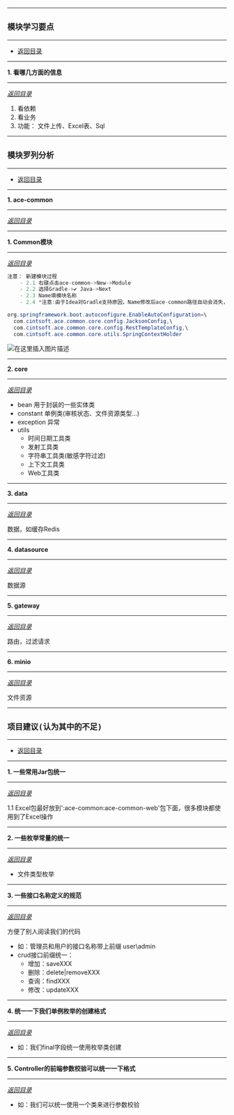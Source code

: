 
---

<a id="_1"></a>

## `模块学习要点`

--- 

- <a href="#_top" rel="nofollow" target="_self">返回目录</a>
---

<a id="_1.1"></a>

**1. 看哪几方面的信息**

--- 

*<a href="#_top" rel="nofollow" target="_self">返回目录</a>*

1. 看依赖
2. 看业务
3. 功能： 文件上传、Excel表、Sql

---

<a id="_2"></a>

## `模块罗列分析`

--- 

- <a href="#_top" rel="nofollow" target="_self">返回目录</a>

---

<a id="_1.1"></a>

**1. ace-common**

--- 

*<a href="#_top" rel="nofollow" target="_self">返回目录</a>*

---

<a id="_1"></a>

**1. Common模块**

--- 

*<a href="#_top" rel="nofollow" target="_self">返回目录</a>*

```java
注意： 新建模块过程
    - 2.1 右键点击ace-common->New->Module
    - 2.2 选择Gradle->✔ Java->Next
    - 2.3 Name填模块名称
    - 2.4 *注意:由于Idea对Gradle支持原因，Name修改后ace-common路径自动会消失，因此需要手动补全，路径应为xxx\ace\ace-common\{命名的模块名}*
```

```java
org.springframework.boot.autoconfigure.EnableAutoConfiguration=\
  com.cintsoft.ace.common.core.config.JacksonConfig,\
  com.cintsoft.ace.common.core.config.RestTemplateConfig,\
  com.cintsoft.ace.common.core.utils.SpringContextHolder
```

![在这里插入图片描述](https://img-blog.csdnimg.cn/20200816084632486.png?x-oss-process=image/watermark,type_ZmFuZ3poZW5naGVpdGk,shadow_10,text_aHR0cHM6Ly9ibG9nLmNzZG4ubmV0L3FxXzQzMjMwMDA3,size_16,color_FFFFFF,t_70#pic_center)

---

<a id="_1.2"></a>

**2. core**

--- 

*<a href="#_top" rel="nofollow" target="_self">返回目录</a>*

- bean 用于封装的一些实体类
- constant 单例类(审核状态、文件资源类型...)
- exception 异常
- utils
    - 时间日期工具类
    - 发射工具类
    - 字符串工具类(敏感字符过滤)
    - 上下文工具类
    - Web工具类

---

<a id="_1.3"></a>

**3. data**

--- 

*<a href="#_top" rel="nofollow" target="_self">返回目录</a>*

数据，如缓存Redis

---

<a id="_1.4"></a>

**4. datasource**

--- 

*<a href="#_top" rel="nofollow" target="_self">返回目录</a>*

数据源

---

<a id="_1.5"></a>

**5. gateway**

--- 

*<a href="#_top" rel="nofollow" target="_self">返回目录</a>*

路由，过滤请求

---

<a id="_1.6"></a>

**6. minio**

--- 

*<a href="#_top" rel="nofollow" target="_self">返回目录</a>*

文件资源

---

<a id="_3"></a>

## `项目建议(认为其中的不足)`

--- 

- <a href="#_top" rel="nofollow" target="_self">返回目录</a>

---

<a id="_3.1"></a>

**1. 一些常用Jar包统一**

--- 

*<a href="#_top" rel="nofollow" target="_self">返回目录</a>*

1.1 Excel包最好放到':ace-common:ace-common-web'包下面，很多模块都使用到了Excel操作

---

<a id="_3.2"></a>

**2. 一些枚举常量的统一**

--- 

*<a href="#_top" rel="nofollow" target="_self">返回目录</a>*

- 文件类型枚举

---

<a id="_3.3"></a>

**3. 一些接口名称定义的规范**

--- 

*<a href="#_top" rel="nofollow" target="_self">返回目录</a>*

方便了别人阅读我们的代码

- 如：管理员和用户的接口名称带上前缀 user\admin
- crud接口前缀统一：
    - 增加：saveXXX
    - 删除：delete|removeXXX
    - 查询：findXXX
    - 修改：updateXXX

---

<a id="_3.4"></a>

**4. 统一一下我们单例枚举的创建格式**

--- 

*<a href="#_top" rel="nofollow" target="_self">返回目录</a>*

- 如：我们final字段统一使用枚举类创建

---

<a id="_3.5"></a>

**5. Controller的前端参数校验可以统一一下格式**

--- 

*<a href="#_top" rel="nofollow" target="_self">返回目录</a>*

- 如：我们可以统一使用一个类来进行参数校验




